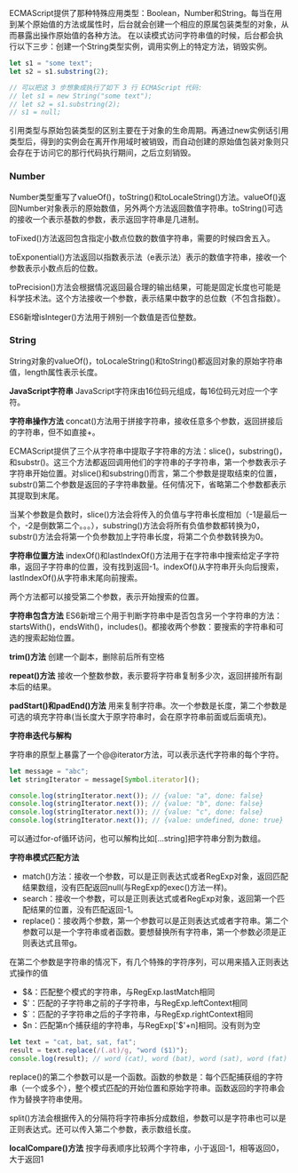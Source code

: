 ECMAScript提供了那种特殊应用类型：Boolean，Number和String。每当在用到某个原始值的方法或属性时，后台就会创建一个相应的原属包装类型的对象，从而暴露出操作原始值的各种方法。
在以读模式访问字符串值的时候，后台都会执行以下三步：创建一个String类型实例，调用实例上的特定方法，销毁实例。
```javascript
let s1 = "some text";
let s2 = s1.substring(2);

// 可以把这 3 步想象成执行了如下 3 行 ECMAScript 代码:
// let s1 = new String("some text");
// let s2 = s1.substring(2);
// s1 = null;
```

引用类型与原始包装类型的区别主要在于对象的生命周期。再通过new实例话引用类型后，得到的实例会在离开作用域时被销毁，而自动创建的原始值包装对象则只会存在于访问它的那行代码执行期间，之后立刻销毁。

### Number
Number类型重写了valueOf()，toString()和toLocaleString()方法。valueOf()返回Number对象表示的原始数值，另外两个方法返回数值字符串。toString()可选的接收一个表示基数的参数，表示返回字符串是几进制。

toFixed()方法返回包含指定小数点位数的数值字符串，需要的时候四舍五入。

toExponential()方法返回以指数表示法（e表示法）表示的数值字符串，接收一个参数表示小数点后的位数。

toPrecision()方法会根据情况返回最合理的输出结果，可能是固定长度也可能是科学技术法。这个方法接收一个参数，表示结果中数字的总位数（不包含指数）。

ES6新增isInteger()方法用于辨别一个数值是否位整数。

### String
String对象的valueOf()，toLocaleString()和toString()都返回对象的原始字符串值，length属性表示长度。

**JavaScript字符串**
JavaScript字符床由16位码元组成，每16位码元对应一个字符。

**字符串操作方法**
concat()方法用于拼接字符串，接收任意多个参数，返回拼接后的字符串，但不如直接+。

ECMAScript提供了三个从字符串中提取子字符串的方法：slice()，substring()，和substr()。这三个方法都返回调用他们的字符串的子字符串，第一个参数表示子字符串开始位置。对slice()和substring()而言，第二个参数是提取结束的位置，substr()第二个参数是返回的子字符串数量。任何情况下，省略第二个参数都表示其提取到末尾。

当某个参数是负数时，slice()方法会将传入的负值与字符串长度相加（-1是最后一个，-2是倒数第二个。。。），substring()方法会将所有负值参数都转换为0，substr()方法会将第一个负参数加上字符串长度，将第二个负参数转换为0。

**字符串位置方法**
indexOf()和lastIndexOf()方法用于在字符串中搜索给定子字符串，返回子字符串的位置，没有找到返回-1。indexOf()从字符串开头向后搜索，lastIndexOf()从字符串末尾向前搜索。

两个方法都可以接受第二个参数，表示开始搜索的位置。

**字符串包含方法**
ES6新增三个用于判断字符串中是否包含另一个字符串的方法：startsWith()，endsWith()，includes()。都接收两个参数：要搜索的字符串和可选的搜索起始位置。

**trim()方法**
创建一个副本，删除前后所有空格

**repeat()方法**
接收一个整数参数，表示要将字符串复制多少次，返回拼接所有副本后的结果。

**padStart()和padEnd()方法**
用来复制字符串。次一个参数是长度，第二个参数是可选的填充字符串(当长度大于原字符串时，会在原字符串前面或后面填充)。

**字符串迭代与解构**

字符串的原型上暴露了一个@@iterator方法，可以表示迭代字符串的每个字符。
```javascript
let message = "abc";
let stringIterator = message[Symbol.iterator]();

console.log(stringIterator.next()); // {value: "a", done: false} 
console.log(stringIterator.next()); // {value: "b", done: false} 
console.log(stringIterator.next()); // {value: "c", done: false} 
console.log(stringIterator.next()); // {value: undefined, done: true}
```
可以通过for-of循环访问，也可以解构比如[...string]把字符串分割为数组。

**字符串模式匹配方法**
* match()方法：接收一个参数，可以是正则表达式或者RegExp对象，返回匹配结果数组，没有匹配返回null(与RegExp的exec()方法一样)。
* search：接收一个参数，可以是正则表达式或者RegExp对象，返回第一个匹配结果的位置，没有匹配返回-1。
* replace()：接收两个参数，第一个参数可以是正则表达式或者字符串。第二个参数可以是一个字符串或者函数。要想替换所有字符串，第一个参数必须是正则表达式且带g。

在第二个参数是字符串的情况下，有几个特殊的字符序列，可以用来插入正则表达式操作的值
* \$&：匹配整个模式的字符串，与RegExp.lastMatch相同
* \$'：匹配的子字符串之前的子字符串，与RegExp.leftContext相同
* \$`：匹配的子字符串之后的子字符串，与RegExp.rightContext相同
* \$n：匹配第n个捕获组的字符串，与RegExp['$'+n]相同。没有则为空
```javascript
let text = "cat, bat, sat, fat";
result = text.replace(/(.at)/g, "word ($1)");
console.log(result); // word (cat), word (bat), word (sat), word (fat)
```

replace()的第二个参数可以是一个函数。函数的参数是：每个匹配捕获组的字符串（一个或多个），整个模式匹配的开始位置和原始字符串。函数返回的字符串会作为替换字符串使用。

split()方法会根据传入的分隔符将字符串拆分成数组，参数可以是字符串也可以是正则表达式。还可以传入第二个参数，表示数组长度。

**localCompare()方法**
按字母表顺序比较两个字符串，小于返回-1，相等返回0，大于返回1